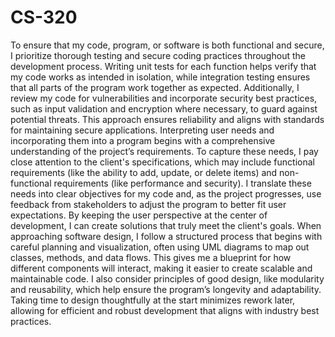 # CS-320
To ensure that my code, program, or software is both functional and secure, I prioritize thorough testing and secure coding practices throughout the development process. Writing unit tests for each function helps verify that my code works as intended in isolation, while integration testing ensures that all parts of the program work together as expected. Additionally, I review my code for vulnerabilities and incorporate security best practices, such as input validation and encryption where necessary, to guard against potential threats. This approach ensures reliability and aligns with standards for maintaining secure applications.
Interpreting user needs and incorporating them into a program begins with a comprehensive understanding of the project’s requirements. To capture these needs, I pay close attention to the client's specifications, which may include functional requirements (like the ability to add, update, or delete items) and non-functional requirements (like performance and security). I translate these needs into clear objectives for my code and, as the project progresses, use feedback from stakeholders to adjust the program to better fit user expectations. By keeping the user perspective at the center of development, I can create solutions that truly meet the client's goals.
When approaching software design, I follow a structured process that begins with careful planning and visualization, often using UML diagrams to map out classes, methods, and data flows. This gives me a blueprint for how different components will interact, making it easier to create scalable and maintainable code. I also consider principles of good design, like modularity and reusability, which help ensure the program’s longevity and adaptability. Taking time to design thoughtfully at the start minimizes rework later, allowing for efficient and robust development that aligns with industry best practices.
